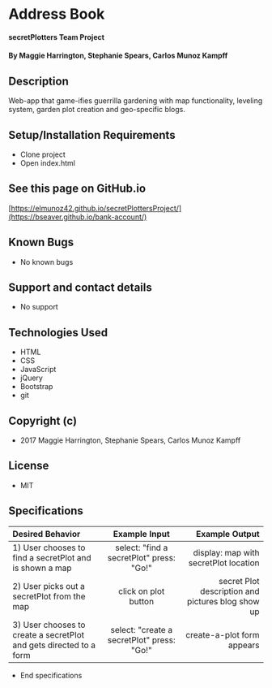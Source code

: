 # Address Book

#### secretPlotters Team Project

#### By Maggie Harrington, Stephanie Spears, Carlos Munoz Kampff

## Description

Web-app that game-ifies guerrilla gardening with map functionality, leveling system, garden plot creation and geo-specific blogs.

## Setup/Installation Requirements
* Clone project
* Open index.html

## See this page on GitHub.io
[https://elmunoz42.github.io/secretPlottersProject/](https://bseaver.github.io/bank-account/)


## Known Bugs
* No known bugs

## Support and contact details
* No support

## Technologies Used
* HTML
* CSS
* JavaScript
* jQuery
* Bootstrap
* git

## Copyright (c)
* 2017 Maggie Harrington, Stephanie Spears, Carlos Munoz Kampff

## License
* MIT

## Specifications
|Desired Behavior | Example Input | Example Output |
|:----------------|:-------------:|---------------:|
|1) User chooses to find a secretPlot and is shown a map| select: "find a secretPlot" press: "Go!"| display: map with secretPlot location|
|2) User picks out a secretPlot from the map| click on plot button | secret Plot description and pictures blog show up |
|3) User chooses to create a secretPlot and gets directed to a form| select: "create a secretPlot" press: "Go!"| create-a-plot form appears|




* End specifications
